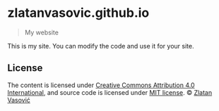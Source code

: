 # zlatanvasovic.github.io

> My website

This is my site. You can modify the code and use it for your site.

## License

The content is licensed under [Creative Commons Attribution 4.0 International](https://creativecommons.org/licenses/by/4.0/), and source code is licensed under [MIT license](https://github.com/zlatanvasovic/zlatanvasovic.github.io/blob/master/LICENSE.md). &copy; [Zlatan Vasović](https://github.com/zlatanvasovic)
